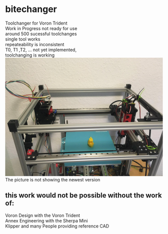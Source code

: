 # bitechanger
Toolchanger for Voron Trident  
Work in Progress not ready for use  
around 500 sucessful toolchanges  
single tool works  
repeateability is inconsistent  
T0, T1 ,T2, ... not yet implemented,  
toolchanging is working  
![Benchy](https://github.com/gspck/bitechanger/blob/main/benchydrucker.jpg "first benchy") 
The picture is not showing the newest version
## this work would not be possible without the work of:  
Voron Design with the Voron Trident    
Annex Engineering with the Sherpa Mini  
Klipper 
and many People providing reference CAD

